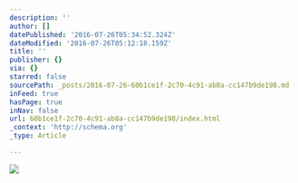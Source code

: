 ```yaml
---
description: ''
author: []
datePublished: '2016-07-26T05:34:52.324Z'
dateModified: '2016-07-26T05:12:18.159Z'
title: ''
publisher: {}
via: {}
starred: false
sourcePath: _posts/2016-07-26-60b1ce1f-2c70-4c91-ab8a-cc147b9de198.md
inFeed: true
hasPage: true
inNav: false
url: 60b1ce1f-2c70-4c91-ab8a-cc147b9de198/index.html
_context: 'http://schema.org'
_type: Article

---
```

![](https://the-grid-user-content.s3-us-west-2.amazonaws.com/a63adb94-a4c3-4222-90a7-e1cc4d0249dc.jpg)